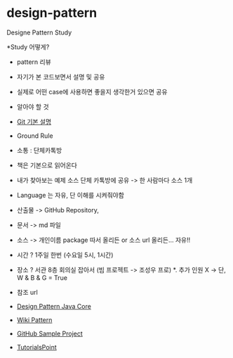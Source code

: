 # design-pattern
Designe Pattern Study

*Study 어떻게?
 * pattern 리뷰
 * 자기가 본 코드보면서 설명 및 공유
 * 실제로 어떤 case에 사용하면 좋을지 생각한거 있으면 공유 

* 알아야 할 것
 * [Git 기본 설명](https://git-scm.com/book/ko/v1/Git%EC%9C%BC%EB%A1%9C-%EC%9D%B4%EC%A0%84%ED%95%98%EA%B8%B0-Git%EA%B3%BC-Subversion)

* Ground Rule
 * 소통 : 단체카톡방
 * 책은 기본으로 읽어온다
 * 내가 찾아보는 예제 소스 단체 카톡방에 공유 -> 한 사람마다 소스 1개
 * Language 는 자유, 단 이해를 시켜줘야함
 * 산출물 -> GitHub Repository, 
  * 문서 -> md 파일
  * 소스 -> 개인이름 package 따서 올리든 or 소스 url 올리든... 자유!!
 * 시간 ? 1주일 한번 (수요일 5시, 1시간)
 * 장소 ? 서관 8층 회의실 잡아서 (빔 프로젝트 -> 조성우 프로)
 *. 추가 인원 X -> 단, W & B & G = True

* 참조 url
 * [Design Pattern Java Core](http://stackoverflow.com/questions/1673841/examples-of-gof-design-patterns-in-javas-core-libraries)
 * [Wiki Pattern](http://en.wikipedia.org/wiki/Proxy_pattern)
 * [GitHub Sample Project](https://github.com/iluwatar/java-design-patterns/tree/master/observer/src/main/java/com/iluwatar)
 * [TutorialsPoint](http://www.tutorialspoint.com/design_pattern/adapter_pattern.htm)
